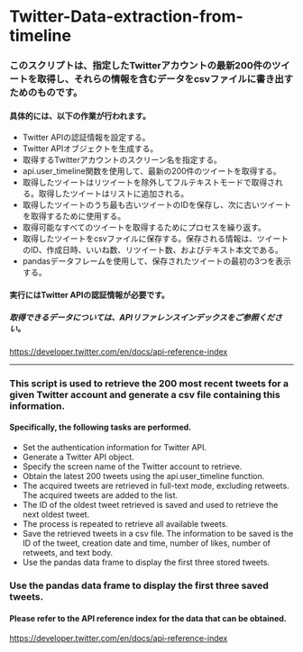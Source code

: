 # Twitter-Data-extraction-from-timeline
### このスクリプトは、指定したTwitterアカウントの最新200件のツイートを取得し、それらの情報を含むデータをcsvファイルに書き出すためのものです。

#### 具体的には、以下の作業が行われます。
- Twitter APIの認証情報を設定する。
- Twitter APIオブジェクトを生成する。
- 取得するTwitterアカウントのスクリーン名を指定する。
- api.user_timeline関数を使用して、最新の200件のツイートを取得する。
- 取得したツイートはリツイートを除外してフルテキストモードで取得される。取得したツイートはリストに追加される。
- 取得したツイートのうち最も古いツイートのIDを保存し、次に古いツイートを取得するために使用する。
- 取得可能なすべてのツイートを取得するためにプロセスを繰り返す。
- 取得したツイートをcsvファイルに保存する。保存される情報は、ツイートのID、作成日時、いいね数、リツイート数、およびテキスト本文である。
- pandasデータフレームを使用して、保存されたツイートの最初の3つを表示する。<br>

#### 実行にはTwitter APIの認証情報が必要です。
##### 取得できるデータについては、APIリファレンスインデックスをご参照ください。
https://developer.twitter.com/en/docs/api-reference-index<br>
*************************************************************************************************************************************************************************
### This script is used to retrieve the 200 most recent tweets for a given Twitter account and generate a csv file containing this information.

#### Specifically, the following tasks are performed.
- Set the authentication information for Twitter API.
- Generate a Twitter API object.
- Specify the screen name of the Twitter account to retrieve.
- Obtain the latest 200 tweets using the api.user_timeline function.
- The acquired tweets are retrieved in full-text mode, excluding retweets. The acquired tweets are added to the list.
- The ID of the oldest tweet retrieved is saved and used to retrieve the next oldest tweet.
- The process is repeated to retrieve all available tweets.
- Save the retrieved tweets in a csv file. The information to be saved is the ID of the tweet, creation date and time, number of likes, number of retweets, and text body.
- Use the pandas data frame to display the first three stored tweets.<br>
### Use the pandas data frame to display the first three saved tweets.
#### Please refer to the API reference index for the data that can be obtained.
https://developer.twitter.com/en/docs/api-reference-index
